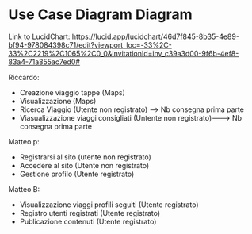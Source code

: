 # Use Case Diagram  Diagram

Link to LucidChart: 
https://lucid.app/lucidchart/46d7f845-8b35-4e89-bf94-978084398c71/edit?viewport_loc=-33%2C-33%2C2219%2C1065%2C0_0&invitationId=inv_c39a3d00-9f6b-4ef8-83a4-71a855ac7ed0#




Riccardo:
-  Creazione viaggio tappe (Maps)
-  Visualizzazione (Maps)
-  Ricerca Viaggio (Utente non registrato) --> Nb consegna prima parte
-  Viasualizzazione viaggi consigliati (Untente non registrato)---> Nb consegna prima parte


Matteo p:
- Registrarsi al sito (utente non registrato)
- Accedere al sito  (Utente non registrato)
- Gestione profilo (Utente  registrato)


Matteo B:
- Visualizzazione viaggi profili seguiti (Utente  registrato)
- Registro utenti registrati (Utente  registrato)
- Publicazione contenuti (Utente  registrato)